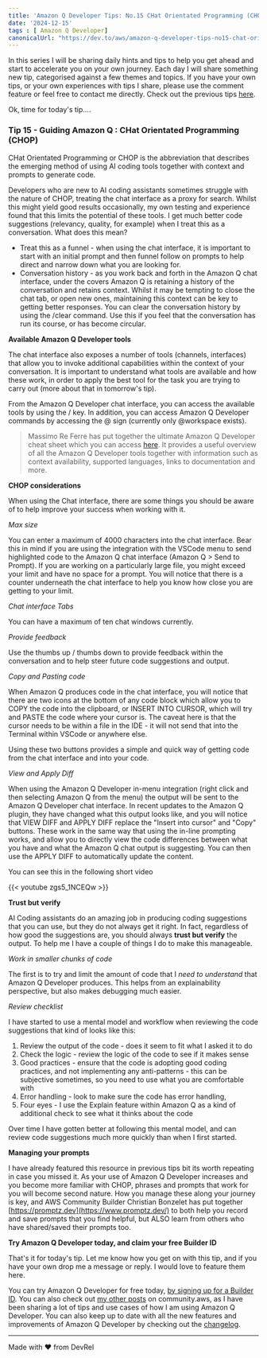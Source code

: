 ```yaml
---
title: 'Amazon Q Developer Tips: No.15 CHat Orientated Programming (CHOP)'
date: '2024-12-15'
tags : [ Amazon Q Developer]
canonicalUrl: "https://dev.to/aws/amazon-q-developer-tips-no15-chat-orientated-programming-chop-4ekg"
---
```


In this series I will be sharing daily hints and tips to help you get ahead and start to accelerate you on your own journey. Each day I will share something new tip, categorised against a few themes and topics. If you have your own tips, or your own experiences with tips I share, please use the comment feature or feel free to contact me directly. Check out the previous tips [here](https://dev.to/aws/amazon-q-developer-tips-no14-navigating-through-your-prompt-history-3mel).

Ok, time for today's tip....

### Tip 15 - Guiding Amazon Q : CHat Orientated Programming (CHOP)

CHat Orientated Programming or CHOP is the abbreviation that describes the emerging method of using AI coding tools together with context and prompts to generate code. 

Developers who are new to AI coding assistants sometimes struggle with the nature of CHOP, treating the chat interface as a proxy for search. Whilst this might yield good results occasionally, my own testing and experience found that this limits the potential of these tools. I get much better code suggestions (relevancy, quality, for example) when I treat this as a conversation. What does this mean?

* Treat this as a funnel - when using the chat interface, it is important to start with an initial prompt and then funnel follow on prompts to help direct and narrow down what you are looking for.
*  Conversation history - as you work back and forth in the Amazon Q chat interface, under the covers Amazon Q is retaining a history of the conversation and retains context. Whilst it may be tempting to close the chat tab, or open new ones, maintaining this context can be key to getting better responses. You can clear the conversation history by using the /clear command. Use this if you feel that the conversation has run its course, or has become circular.


**Available Amazon Q Developer tools**

The chat interface also exposes a number of tools (channels, interfaces) that allow you to invoke additional capabilities within the context of your conversation. It is important to understand what tools are available and how these work, in order to apply the best tool for the task you are trying to carry out (more about that in tomorrow's tip). 

From the Amazon Q Developer chat interface, you can access the available tools by using the / key. In addition, you can access Amazon Q Developer commands by accessing the @ sign (currently only @workspace exists).

> Massimo Re Ferre has put together the ultimate Amazon Q Developer cheat sheet which you can access [here](https://it20.info/misc/html-pages/amazon-q-ide-table.html). It provides a useful overview of all the Amazon Q Developer tools together with information such as context availability, supported languages, links to documentation and more. 

**CHOP considerations**

When using the Chat interface, there are some things you should be aware of to help improve your success when working with it.

*Max size*

You can enter a maximum of 4000 characters into the chat interface. Bear this in mind if you are using the integration with the VSCode menu to send highlighted code to the Amazon Q chat interface (Amazon Q > Send to Prompt). If you are working on a particularly large file, you might exceed your limit and have no space for a prompt. You will notice that there is a counter underneath the chat interface to help you know how close you are getting to your limit.

*Chat interface Tabs*

You can have a maximum of ten chat windows currently.

*Provide feedback*

Use the thumbs up / thumbs down to provide feedback within the conversation and to help steer future code suggestions and output.

*Copy and Pasting code*

When Amazon Q produces code in the chat interface, you will notice that there are two icons at the bottom of any code block which allow you to COPY the code into the clipboard, or INSERT INTO CURSOR, which will try and PASTE the code where your cursor is. The caveat here is that the cursor needs to be within a file in the IDE - it will not send that into the Terminal within VSCode or anywhere else.

Using these two buttons provides a simple and quick way of getting code from the chat interface and into your code.

*View and Apply Diff*

When using the Amazon Q Developer in-menu integration (right click and then selecting Amazon Q from the menu) the output will be sent to the Amazon Q Developer chat interface. In recent updates to the Amazon Q plugin, they have changed what this output looks like, and you will notice that VIEW DIFF and APPLY DIFF replace the "Insert into cursor" and "Copy" buttons. These work in the same way that using the in-line prompting works, and allow you to directly view the code differences between what you have and what the Amazon Q chat output is suggesting. You can then use the APPLY DIFF to automatically update the content.

You can see this in the following short video

{{< youtube zgs5_1NCEQw >}}

**Trust but verify**

AI Coding assistants do an amazing job in producing coding suggestions that you can use, but they do not always get it right. In fact, regardless of how good the suggestions are, you should always **trust but verify** the output. To help me I have a couple of things I do to make this manageable.

*Work in smaller chunks of code*

The first is to try and limit the amount of code that I *need to understand* that Amazon Q Developer produces. This helps from an explainability perspective, but also makes debugging much easier.

*Review checklist*

I have started to use a mental model and workflow when reviewing the code suggestions that kind of looks like this:

1. Review the output of the code - does it seem to fit what I asked it to do
2. Check the logic - review the logic of the code to see if it makes sense
3. Good practices - ensure that the code is adopting good coding practices, and not implementing any anti-patterns - this can be subjective sometimes, so you need to use what you are comfortable with
4. Error handling - look to make sure the code has error handling,
5. Four eyes - I use the Explain feature within Amazon Q as a kind of additional check to see what it thinks about the code

Over time I have gotten better at following this mental model, and can review code suggestions much more quickly than when I first started.

**Managing your prompts**

I have already featured this resource in previous tips bit its worth repeating in case you missed it. As your use of Amazon Q Developer increases and you become more familiar with CHOP, phrases and prompts that work for you will become second nature. How you manage these along your journey is key, and AWS Community Builder Christian Bonzelet has put together [https://promptz.dev](https://www.promptz.dev/) to both help you record and save prompts that you find helpful, but ALSO learn from others who have shared/saved their prompts too.


**Try Amazon Q Developer today, and claim your free Builder ID**

That's it for today's tip. Let me know how you get on with this tip, and if you have your own drop me a message or reply. I would love to feature them here.

You can try Amazon Q Developer for free today, [by signing up for a Builder ID](https://community.aws/builderid?trk=34e0ecce-8101-42c4-840a-fe6170420294&sc_channel=el). You can also check out [my other posts](https://community.aws/@ricsueaws) on community.aws, as I have been sharing a lot of tips and use cases of how I am using Amazon Q Developer. You can also keep up to date with all the new features and improvements of Amazon Q Developer by checking out the [changelog](https://aws-oss.beachgeek.co.uk/40i).


---
Made with ♥ from DevRel
